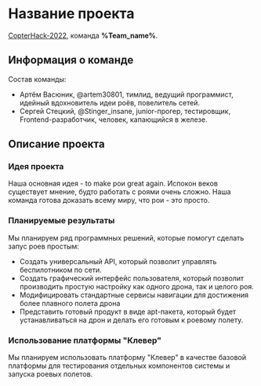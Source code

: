 # Название проекта

[CopterHack-2022](copterhack2022.md), команда **%Team_name%**.

## Информация о команде

Состав команды:

* Артём Васюник, @artem30801, тимлид, ведущий программист, идейный вдохновитель идеи роёв, повелитель сетей.
* Сергей Стецкий, @Stinger_insane, junior-прогер, тестировщик, Frontend-разработчик, человек, капающийся в железе.

## Описание проекта

### Идея проекта

Наша основная идея - to make рои great again. Испокон веков существует мнение, будто работать
с роями очень сложно. Наша команда готова доказать всему миру, что рои - это просто.

### Планируемые результаты

Мы планируем ряд программных решений, которые помогут сделать запус роев простым:

* Создать универсальный API, который позволит управлять беспилотником по сети.
* Создать графический интерфейс пользователя, который позволит производить простую настройку
как одного дрона, так и целого роя.
* Модифицировать стандартные сервисы навигации для достижения более плавного полета дрона
* Представить готовый продукт в виде apt-пакета, который будет устанавливаться на дрон и
делать его готовым к роевому полету.

### Использование платформы "Клевер"

Мы планируем использовать платформу "Клевер" в качестве базовой платформы для тестирования
отдельных компонентов системы и запуска роевых полетов.
